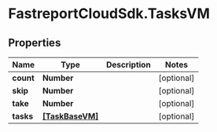 # FastreportCloudSdk.TasksVM

## Properties

Name | Type | Description | Notes
------------ | ------------- | ------------- | -------------
**count** | **Number** |  | [optional] 
**skip** | **Number** |  | [optional] 
**take** | **Number** |  | [optional] 
**tasks** | [**[TaskBaseVM]**](TaskBaseVM.md) |  | [optional] 


